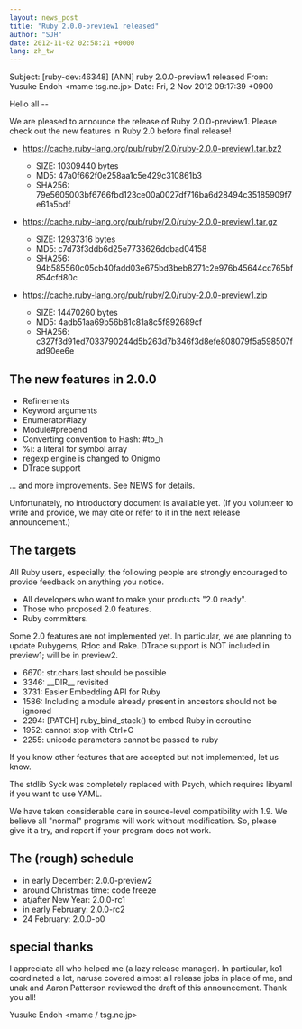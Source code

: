 ```yaml
---
layout: news_post
title: "Ruby 2.0.0-preview1 released"
author: "SJH"
date: 2012-11-02 02:58:21 +0000
lang: zh_tw
---
```


Subject: \[ruby-dev:46348\] \[ANN\] ruby 2.0.0-preview1 released From:
Yusuke Endoh &lt;mame tsg.ne.jp&gt; Date: Fri, 2 Nov 2012 09:17:39 +0900

Hello all --

We are pleased to announce the release of Ruby 2.0.0-preview1. Please
check out the new features in Ruby 2.0 before final release!

* https://cache.ruby-lang.org/pub/ruby/2.0/ruby-2.0.0-preview1.tar.bz2
  * SIZE: 10309440 bytes
  * MD5: 47a0f662f0e258aa1c5e429c310861b3
  * SHA256: 79e5605003bf6766fbd123ce00a0027df716ba6d28494c35185909f7e61a5bdf

* https://cache.ruby-lang.org/pub/ruby/2.0/ruby-2.0.0-preview1.tar.gz
  * SIZE: 12937316 bytes
  * MD5: c7d73f3ddb6d25e7733626ddbad04158
  * SHA256: 94b585560c05cb40fadd03e675bd3beb8271c2e976b45644cc765bf854cfd80c

* https://cache.ruby-lang.org/pub/ruby/2.0/ruby-2.0.0-preview1.zip
  * SIZE: 14470260 bytes
  * MD5: 4adb51aa69b56b81c81a8c5f892689cf
  * SHA256: c327f3d91ed7033790244d5b263d7b346f3d8efe808079f5a598507fad90ee6e

## The new features in 2.0.0

* Refinements
* Keyword arguments
* Enumerator#lazy
* Module#prepend
* Converting convention to Hash: #to\_h
* %i: a literal for symbol array
* regexp engine is changed to Onigmo
* DTrace support

... and more improvements. See NEWS for details.

Unfortunately, no introductory document is available yet. (If you
volunteer to write and provide, we may cite or refer to it in the next
release announcement.)

## The targets

All Ruby users, especially, the following people are strongly encouraged
to provide feedback on anything you notice.

* All developers who want to make your products \"2.0 ready\".
* Those who proposed 2.0 features.
* Ruby committers.

Some 2.0 features are not implemented yet. In particular, we are
planning to update Rubygems, Rdoc and Rake. DTrace support is NOT
included in preview1; will be in preview2.

* 6670: str.chars.last should be possible
* 3346: \_\_DIR\_\_ revisited
* 3731: Easier Embedding API for Ruby
* 1586: Including a module already present in ancestors should not be
  ignored
* 2294: \[PATCH\] ruby\_bind\_stack() to embed Ruby in coroutine
* 1952: cannot stop with Ctrl+C
* 2255: unicode parameters cannot be passed to ruby

If you know other features that are accepted but not implemented, let us
know.

The stdlib Syck was completely replaced with Psych, which requires
libyaml if you want to use YAML.

We have taken considerable care in source-level compatibility with 1.9.
We believe all \"normal\" programs will work without modification. So,
please give it a try, and report if your program does not work.

## The (rough) schedule

* in early December: 2.0.0-preview2
* around Christmas time: code freeze
* at/after New Year: 2.0.0-rc1
* in early February: 2.0.0-rc2
* 24 February: 2.0.0-p0

## special thanks

I appreciate all who helped me (a lazy release manager). In particular,
ko1 coordinated a lot, naruse covered almost all release jobs in place
of me, and unak and Aaron Patterson reviewed the draft of this
announcement. Thank you all!

Yusuke Endoh &lt;mame / tsg.ne.jp&gt;
